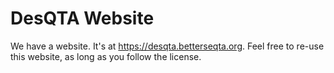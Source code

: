 # DesQTA Website

We have a website. It's at https://desqta.betterseqta.org. Feel free to re-use this website, as long as you follow the license.
